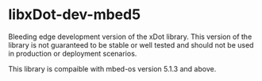 # libxDot-dev-mbed5
Bleeding edge development version of the xDot library. This version of the library is not guaranteed to be stable or well tested and should not be used in production or deployment scenarios.

This library is compaible with mbed-os version 5.1.3 and above.
